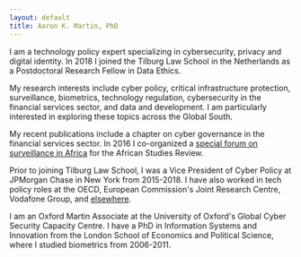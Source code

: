 ```yaml
---
layout: default
title: Aaron K. Martin, PhD
---
```


I am a technology policy expert specializing in cybersecurity, privacy and digital identity. In 2018 I joined the Tilburg Law School in the Netherlands as a Postdoctoral Research Fellow in Data Ethics.

My research interests include cyber policy, critical infrastructure protection, surveillance, biometrics, technology regulation, cybersecurity in the financial services sector, and data and development. I am particularly interested in exploring these topics across the Global South.

My recent publications include a chapter on cyber governance in the financial services sector. In 2016 I co-organized a <a href="https://www.cambridge.org/core/journals/african-studies-review/article/div-classtitleintroductiondiv/788C8F5BED1FE9AD46FC2D6613E23160" target="_blank">special forum on surveillance in Africa</a> for the African Studies Review.

Prior to joining Tilburg Law School, I was a Vice President of Cyber Policy at JPMorgan Chase in New York from 2015-2018. I have also worked in tech policy roles at the OECD, European Commission's Joint Research Centre, Vodafone Group, and <a href="http://sixfouronea.net/professional-history/" target="_blank"> elsewhere</a>.

I am an Oxford Martin Associate at the University of Oxford's Global Cyber Security Capacity Centre. I have a PhD in Information Systems and Innovation from the London School of Economics and Political Science, where I studied biometrics from 2006-2011.
